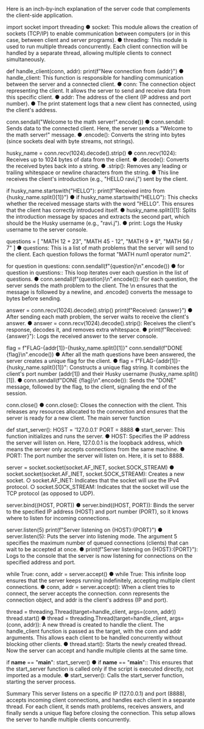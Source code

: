 Here is an inch-by-inch explanation of the server code that complements the client-side
application.

import socket
import threading
● socket: This module allows the creation of sockets (TCP/IP) to enable
communication between computers (or in this case, between client and server
programs).
● threading: This module is used to run multiple threads concurrently. Each client
connection will be handled by a separate thread, allowing multiple clients to connect
simultaneously.

def handle_client(conn, addr):
print(f"New connection from {addr}")
● handle_client: This function is responsible for handling communication between
the server and a connected client.
● conn: The connection object representing the client. It allows the server to send and
receive data from this specific client.
● addr: The address of the client (IP address and port number).
● The print statement logs that a new client has connected, using the client's
address.

conn.sendall("Welcome to the math server!".encode())
● conn.sendall: Sends data to the connected client. Here, the server sends a
"Welcome to the math server!" message.
● .encode(): Converts the string into bytes (since sockets deal with byte streams, not
strings).

husky_name = conn.recv(1024).decode().strip()
● conn.recv(1024): Receives up to 1024 bytes of data from the client.
● .decode(): Converts the received bytes back into a string.
● .strip(): Removes any leading or trailing whitespace or newline characters from
the string.
● This line receives the client's introduction (e.g., "HELLO ravi.j") sent by the client.

if husky_name.startswith("HELLO"):
print(f"Received intro from {husky_name.split()[1]}")
● if husky_name.startswith("HELLO"): This checks whether the received
message starts with the word "HELLO". This ensures that the client has correctly
introduced itself.
● husky_name.split()[1]: Splits the introduction message by spaces and extracts
the second part, which should be the Husky username (e.g., "ravi.j").
● print: Logs the Husky username to the server console.

questions = [
"MATH 12 + 23",
"MATH 45 - 12",
"MATH 9 * 8",
"MATH 56 / 7"
]
● questions: This is a list of math problems that the server will send to the client.
Each question follows the format "MATH num1 operator num2".

for question in questions:
conn.sendall(f"{question}\n".encode())
● for question in questions:: This loop iterates over each question in the list
of questions.
● conn.sendall(f"{question}\n".encode()): For each question, the server
sends the math problem to the client. The \n ensures that the message is followed
by a newline, and .encode() converts the message to bytes before sending.

answer = conn.recv(1024).decode().strip()
print(f"Received: {answer}")
● After sending each math problem, the server waits to receive the client's answer.
● answer = conn.recv(1024).decode().strip(): Receives the client's
response, decodes it, and removes extra whitespace.
● print(f"Received: {answer}"): Logs the received answer to the server
console.

flag = f"FLAG-{addr[1]}-{husky_name.split()[1]}"
conn.sendall(f"DONE {flag}\n".encode())
● After all the math questions have been answered, the server creates a unique flag for
the client.
● flag = f"FLAG-{addr[1]}-{husky_name.split()[1]}": Constructs a
unique flag string. It combines the client's port number (addr[1]) and their Husky
username (husky_name.split()[1]).
● conn.sendall(f"DONE {flag}\n".encode()): Sends the "DONE" message,
followed by the flag, to the client, signaling the end of the session.

conn.close()
● conn.close(): Closes the connection with the client. This releases any resources
allocated to the connection and ensures that the server is ready for a new client.
The main server function

def start_server():
HOST = '127.0.0.1'
PORT = 8888
● start_server: This function initializes and runs the server.
● HOST: Specifies the IP address the server will listen on. Here, 127.0.0.1 is the
loopback address, which means the server only accepts connections from the same
machine.
● PORT: The port number the server will listen on. Here, it is set to 8888.

server = socket.socket(socket.AF_INET, socket.SOCK_STREAM)
● socket.socket(socket.AF_INET, socket.SOCK_STREAM): Creates a new
socket.
○ socket.AF_INET: Indicates that the socket will use the IPv4 protocol.
○ socket.SOCK_STREAM: Indicates that the socket will use the TCP protocol
(as opposed to UDP).

server.bind((HOST, PORT))
● server.bind((HOST, PORT)): Binds the server to the specified IP address
(HOST) and port number (PORT), so it knows where to listen for incoming
connections.

server.listen(5)
print(f"Server listening on {HOST}:{PORT}")
● server.listen(5): Puts the server into listening mode. The argument 5 specifies
the maximum number of queued connections (clients) that can wait to be accepted at
once.
● print(f"Server listening on {HOST}:{PORT}"): Logs to the console that
the server is now listening for connections on the specified address and port.

while True:
conn, addr = server.accept()
● while True: This infinite loop ensures that the server keeps running indefinitely,
accepting multiple client connections.
● conn, addr = server.accept(): When a client tries to connect, the server
accepts the connection. conn represents the connection object, and addr is the
client's address (IP and port).

thread = threading.Thread(target=handle_client, args=(conn,
addr))
thread.start()
● thread = threading.Thread(target=handle_client, args=(conn,
addr)): A new thread is created to handle the client. The handle_client function
is passed as the target, with the conn and addr arguments. This allows each client
to be handled concurrently without blocking other clients.
● thread.start(): Starts the newly created thread. Now the server can accept and
handle multiple clients at the same time.

if __name__ == "__main__":
start_server()
● if __name__ == "__main__":: This ensures that the start_server function is
called only if the script is executed directly, not imported as a module.
● start_server(): Calls the start_server function, starting the server process.

Summary
This server listens on a specific IP (127.0.0.1) and port (8888), accepts incoming client
connections, and handles each client in a separate thread. For each client, it sends math
problems, receives answers, and finally sends a unique flag before closing the connection.
This setup allows the server to handle multiple clients concurrently.

